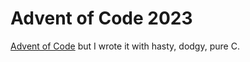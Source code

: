 # Advent of Code 2023

[Advent of Code](https://adventofcode.com/) but I wrote it with hasty, dodgy, pure C.

